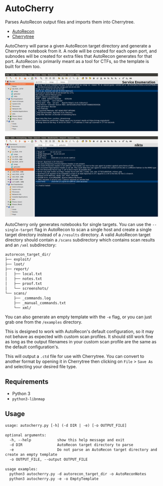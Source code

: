 # AutoCherry
Parses AutoRecon output files and imports them into Cherrytree.

- [AutoRecon](https://github.com/Tib3rius/AutoRecon)
- [Cherrytree](https://www.giuspen.com/cherrytree/)

AutoCherry will parse a given AutoRecon target directory and generate a Cherrytree notebook from it.  A node will be created for each open port, and subnodes will be created for extra files that AutoRecon generates for that port. AutoRecon is primarily meant as a tool for CTFs, so the template is built for them too.

![alt text](https://github.com/burntfuzz/autocherry/blob/master/examples/blunder_example.png "HTB: Blunder")

![alt text](https://github.com/burntfuzz/autocherry/blob/master/examples/friendzone_example.png "HTB: Friendzone")

AutoCherry only generates notebooks for single targets. You can use the `--single-target` flag in AutoRecon to scan a single host and create a single target directory instead of a `/results` directory. A valid AutoRecon target directory should contain a `/scans` subdirectory which contains scan results and an `/xml` subdirectory:

```
autorecon_target_dir/
├── exploit/
├── loot/
├── report/
│   ├── local.txt
│   ├── notes.txt
│   ├── proof.txt
│   └── screenshots/
└── scans/
    ├── _commands.log
    ├── _manual_commands.txt
    └── xml/
```
You can also generate an empty template with the `-e` flag, or you can just grab one from the `/examples` directory.

This is designed to work with AutoRecon's default configuration, so it may not behave as expected with custom scan profiles. It should still work fine as long as the output filenames in your custom scan profile are the same as the default configuration's.

This will output a `.ctd` file for use with Cherrytree. You can convert to another format by opening it in Cherrytree then clicking on `File` > `Save As` and selecting your desired file type.

## Requirements

 - Python 3
 - `python3-libnmap`

## Usage

```
usage: autocherry.py [-h] (-d DIR | -e) [-o OUTPUT_FILE]

optional arguments:
  -h, --help            show this help message and exit
  -d DIR                AutoRecon target directory to parse
  -e                    Do not parse an AutoRecon target directory and create an empty template
  -o OUTPUT_FILE, --output OUTPUT_FILE

usage examples:
  python3 autocherry.py -d autorecon_target_dir -o AutoReconNotes
  python3 autocherry.py -e -o EmptyTemplate
```
